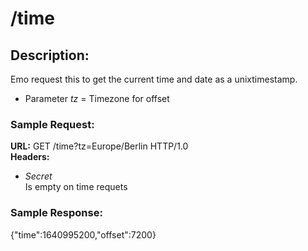 # /time

## Description:
Emo request this to get the current time and date as a unixtimestamp.
- Parameter *tz* = Timezone for offset

### Sample Request:
**URL:** GET /time?tz=Europe/Berlin HTTP/1.0  
**Headers:**  
- *Secret*  
    Is empty on time requets

### Sample Response:
{"time":1640995200,"offset":7200}